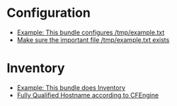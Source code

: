 # Configuration
- [Example: This bundle configures /tmp/example.txt](https://github.com/cfengine/core/tree/master/contrib/cf-doc/example_cf-doc.cf#L6)
- [Make sure the important file /tmp/example.txt exists](https://github.com/cfengine/core/tree/master/contrib/cf-doc/example_cf-doc.cf#L16)

# Inventory
- [Example: This bundle does Inventory](https://github.com/cfengine/core/tree/master/contrib/cf-doc/example_cf-doc.cf#L5)
- [Fully Qualified Hostname according to CFEngine](https://github.com/cfengine/core/tree/master/contrib/cf-doc/example_cf-doc.cf#L11)
